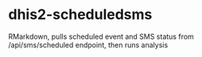 # dhis2-scheduledsms
RMarkdown, pulls scheduled event and SMS status from  /api/sms/scheduled endpoint, then runs analysis
